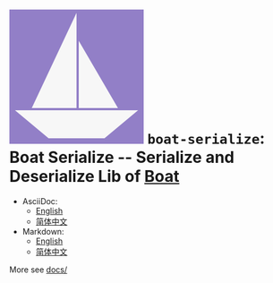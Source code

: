 # ![Boat Serialize](../logo.svg) `boat-serialize`: Boat Serialize -- Serialize and Deserialize Lib of [Boat](../README.md)

- AsciiDoc:
  * [English](docs/DOCUMENTATION_en.adoc)
  * [简体中文](docs/DOCUMENTATION_zh.adoc)
- Markdown:
  * [English](docs/DOCUMENTATION_en.md)
  * [简体中文](docs/DOCUMENTATION_zh.md)

More see [docs/](docs/)